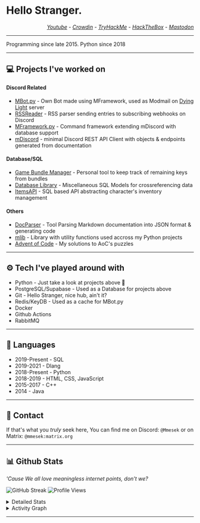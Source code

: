 # Hello Stranger.
<div style="text-align: right;">

*[Youtube](https://www.youtube.com/channel/UCzh4vimDzLYNjlZ0hMS2TUg) - [Crowdin](https://crowdin.com/profile/mmesek) - [TryHackMe](https://tryhackme.com/p/Mmesek) - [HackTheBox](https://app.hackthebox.com/profile/590968) - <a rel="me" href="https://mstdn.social/@Mmesek">Mastodon</a>*
</div>

---

Programming since late 2015. Python since 2018

---

## 💻 Projects I've worked on
#### Discord Related
- [MBot.py](https://github.com/Mmesek/MBot.py) - Own Bot made using MFramework, used as Modmail on [Dying Light](https://discord.gg/DyingLight) server
- [RSSReader](https://github.com/Mmesek/RSSReader) - RSS parser sending entries to subscribing webhooks on Discord
- [MFramework.py](https://github.com/Mmesek/MFramework.py) - Command framework extending mDiscord with database support
- [mDiscord](https://github.com/Mmesek/mdiscord) - minimal Discord REST API Client with objects & endpoints generated from documentation
#### Database/SQL
- [Game Bundle Manager](https://github.com/Mmesek/Game-Bundle-Manager) - Personal tool to keep track of remaining keys from bundles
- [Database Library](https://github.com/Mmesek/database-library) - Miscellaneous SQL Models for crossreferencing data
- [ItemsAPI](https://github.com/Mmesek/ItemsAPI) - SQL based API abstracting character's inventory management

#### Others
- [DocParser](https://github.com/Mmesek/DocParser) - Tool Parsing Markdown documentation into JSON format & generating code
- [mlib](https://github.com/Mmesek/mlib) - Library with utility functions used accross my Python projects
- [Advent of Code](https://github.com/Mmesek/Advent-of-Code) - My solutions to AoC's puzzles

---

## ⚙ Tech I've played around with
- Python - Just take a look at projects above 👀
- PostgreSQL/Supabase - Used as a Database for projects above
- Git - Hello Stranger, nice hub, ain't it?
- Redis/KeyDB - Used as a cache for MBot.py
- Docker
- Github Actions
- RabbitMQ 

---

## 🤖 Languages
- 2019-Present - SQL
- 2019-2021 - Dlang
- 2018-Present - Python
- 2018-2019 - HTML, CSS, JavaScript
- 2015-2017 - C++
- 2014 - Java

---

## 💬 Contact
If that's what you *truly* seek here, You can find me on Discord: `@Mmesek` or on Matrix: `@mmesek:matrix.org`

---

## 📊 Github Stats
*'Cause We all love meaningless internet points, don't we?*

![GitHub Streak](https://github-readme-streak-stats.herokuapp.com?user=Mmesek&theme=dark&hide_border=true&date_format=j%20M%5B%20Y%5D&stroke=DD7824&ring=009AFF&fire=80DD00&sideLabels=DD7824)
![Profile Views](https://komarev.com/ghpvc/?username=Mmesek)

<details>
    <summary>Detailed Stats</summary>
    <a><img alt="Stats" src="https://github-readme-stats.vercel.app/api/?username=Mmesek&show_icons=true&count_private=true&hide=issues,prs&bg_color=47,157,555&title_color=009aff&text_color=ffa900&hide_border=true&border_radius=20&custom_title=Mms"></a>
    <a><img alt="Top Langs" src="https://github-readme-stats.vercel.app/api/top-langs/?username=Mmesek&layout=compact&border_radius=20&title_color=009AFF&text_color=ffa900&hide_border=true&theme=dark&custom_title=Most%20Public%20Contribution%20Languages"></a>
</details>

<details>
    <summary>Activity Graph</summary>
    <img alt="Activity Graph" src="https://activity-graph.herokuapp.com/graph?username=Mmesek&theme=github&color=ffa900&bg_color=151515&line=009aff&point=DD7824&area=false&hide_border=true&custom_title=Recent%20(31%20days)%20Activity">
</details>

---
